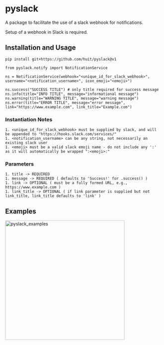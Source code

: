 # pyslack

A package to facilitate the use of a slack webhook for notifications.

Setup of a webhook in Slack is required.

## Installation and Usage

    pip install git+https://github.com/huit/pyslack@v1

    from pyslack.notify import NotificationService 

    ns = NotificationService(webhook="<unique_id_for_slack_webhook>", username="<notification_username>", icon_emoji="<emoji>")
    
    ns.success("SUCCESS TITLE") # only title required for success message
    ns.info(title="INFO TITLE", message="informational message")
    ns.warning(title="WARNING TITLE", message="warning message")
    ns.error(title="ERROR TITLE", message="error message", link="https://www.example.com", link_title="Example.com")

### Instantiation Notes
    1. <unique_id_for_slack_webhook> must be supplied by slack, and will be appended to "https://hooks.slack.com/services/"
    1. <notification_username> can be any string, not necessarily an existing slack user
    1. <emoji> must be a valid slack emoji name - do not include any ':' as it will automatically be wrapped ":<emoji>:"
    
### Parameters
    1. title -> REQUIRED
    1. message -> REQUIRED ( defaults to 'Success!' for .success() )
    1. link -> OPTIONAL ( must be a fully formed URL, e.g., https://www.example.com )
    1. link_title -> OPTIONAL ( if link parameter is supplied but not link_title, link_title defaults to 'link' )

## Examples

<img width="384" alt="pyslack_examples" src="https://user-images.githubusercontent.com/6807526/110037044-debd6b00-7d0b-11eb-93e6-9d5ed344073f.png">